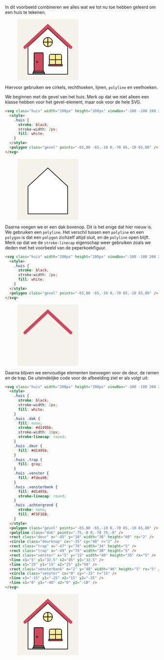 In dit voorbeeld combineren we alles wat we tot nu toe hebben geleerd om een huis te tekenen. 

<figure>
<svg class="huis" width="200px" height="200px" viewBox="-100 -100 200 200">
  <style>
    .huis {
      stroke: black;
      stroke-width: 2px;
      fill: white;
    } 
    .huis .dak {
      fill: none;
      stroke: #d1495b;
      stroke-width: 10px;
      stroke-linecap: round;
    }
    .huis .deur {
      fill: #d1495b;
    }
    .huis .trap {
      fill: gray;
    }
    .huis .venster {
      fill: #fdea96;
    }
    .huis .vensterbank {
      fill: #d1495b;
      stroke-linecap: round;
    }
    .huis .achtergrond {
      stroke: none;
      fill: #F5F1EB;
    }
  </style>
  <rect class="achtergrond" x="-100" y="-100" width="200" height="200" />
  <polygon class="gevel" points="-65,80 -65,-10 0,-70 65,-10 65,80" />
  <polyline class="dak" points="-75,-8 0,-78 75,-8" />
  <rect class="deur" x="-45" y="10" width="30" height="60" rx="2" />
  <circle class="deurknop" cx="-35" cy="40" r="2" />
  <rect class="trap" x="-47" y="70" width="34" height="5" />
  <rect class="trap" x="-49" y="75" width="38" height="5" />
  <rect class="venster" x="5" y="15" width="40" height="35" rx="5" />
  <line x1="5" y1="32.5" x2="45" y2="32.5" />
  <line x1="25" y1="15" x2="25" y2="50" />
  <rect class="vensterbank" x="2" y="48" width="46" height="5" rx="5" />
  <circle class="venster" cx="0" cy="-25" r="15" />
  <line x1="-15" y1="-25" x2="15" y2="-25" />
  <line x1="0" y1="-40" x2="0" y2="-10" />
</svg>
</figure>

Hiervoor gebruiken we cirkels, rechthoeken, lijnen, `polyline` en veelhoeken.

We beginnen met de gevel van het huis. Merk op dat we niet alleen een klasse hebben voor het gevel-element, maar ook voor de hele SVG.

```html
<svg class="huis" width="200px" height="200px" viewBox="-100 -100 200 200">
  <style>
    .huis {
      stroke: black;
      stroke-width: 2px;
      fill: white;
    }
  </style>
  <polygon class="gevel" points="-65,80 -65,-10 0,-70 65,-10 65,80" />
</svg>
```

<figure>
<svg class="huis1" width="200px" height="200px" viewBox="-100 -100 200 200">
  <style>
    .huis1 {
      stroke: black;
      stroke-width: 2px;
      fill: white;
    }
    .huis1 .achtergrond {
      stroke: none;
      fill: #F5F1EB;
    }
  </style>
  <rect class="achtergrond" x="-100" y="-100" width="200" height="200" />
  <polygon class="gevel" points="-65,80 -65,-10 0,-70 65,-10 65,80" />
</svg>
</figure>

Daarna voegen we er een dak bovenop. Dit is het enige dat hier nieuw is. We gebruiken een `polyline`. Het verschil tussen een `polyline` en een `polygon` is dat een `polygon` zichzelf altijd sluit, en de `polyline` open blijft. Merk op dat we de `stroke-linecap` eigenschap weer gebruiken zoals we deden met het voorbeeld van de peperkoekfiguur.

```html
<svg class="huis" width="200px" height="200px" viewBox="-100 -100 200 200">
  <style>
    .huis {
      stroke: black;
      stroke-width: 2px;
      fill: white;
    }
  </style>
  <polygon class="gevel" points="-65,80 -65,-10 0,-70 65,-10 65,80" />
</svg>
```
<figure>
<svg class="huis2" width="200px" height="200px" viewBox="-100 -100 200 200">
  <style>
    .huis2 .dak {
      fill: none;
      stroke: #d1495b;
      stroke-width: 10px;
      stroke-linecap: round;
    }
    .huis2 .achtergrond {
      stroke: none;
      fill: #F5F1EB;
    }
  </style>
  <rect class="achtergrond" x="-100" y="-100" width="200" height="200" />
  <polyline class="dak" points="-75,-8 0,-78 75,-8" />
</svg>
</figure>

Daarna blijven we eenvoudige elementen toevoegen voor de deur, de ramen en de trap. De uiteindelijke code voor de afbeelding ziet er als volgt uit:

```html
<svg class="huis" width="200px" height="200px" viewBox="-100 -100 200 200">
  <style>
    .huis {
      stroke: black;
      stroke-width: 2px;
      fill: white;
    } 
    .huis .dak {
      fill: none;
      stroke: #d1495b;
      stroke-width: 10px;
      stroke-linecap: round;
    }
    .huis .deur {
      fill: #d1495b;
    }
    .huis .trap {
      fill: gray;
    }
    .huis .venster {
      fill: #fdea96;
    }
    .huis .vensterbank {
      fill: #d1495b;
      stroke-linecap: round;
    }
    .huis .achtergrond {
      stroke: none;
      fill: #F5F1EB;
    }
  </style>
  <polygon class="gevel" points="-65,80 -65,-10 0,-70 65,-10 65,80" />
  <polyline class="dak" points="-75,-8 0,-78 75,-8" />
  <rect class="deur" x="-45" y="10" width="30" height="60" rx="2" />
  <circle class="deurknop" cx="-35" cy="40" r="2" />
  <rect class="trap" x="-47" y="70" width="34" height="5" />
  <rect class="trap" x="-49" y="75" width="38" height="5" />
  <rect class="venster" x="5" y="15" width="40" height="35" rx="5" />
  <line x1="5" y1="32.5" x2="45" y2="32.5" />
  <line x1="25" y1="15" x2="25" y2="50" />
  <rect class="vensterbank" x="2" y="48" width="46" height="5" rx="5" />
  <circle class="venster" cx="0" cy="-25" r="15" />
  <line x1="-15" y1="-25" x2="15" y2="-25" />
  <line x1="0" y1="-40" x2="0" y2="-10" />
</svg>
```

<figure>
<svg class="huis" width="200px" height="200px" viewBox="-100 -100 200 200">
  <style>
    .huis {
      stroke: black;
      stroke-width: 2px;
      fill: white;
    } 
    .huis .dak {
      fill: none;
      stroke: #d1495b;
      stroke-width: 10px;
      stroke-linecap: round;
    }
    .huis .deur {
      fill: #d1495b;
    }
    .huis .trap {
      fill: gray;
    }
    .huis .venster {
      fill: #fdea96;
    }
    .huis .vensterbank {
      fill: #d1495b;
      stroke-linecap: round;
    }
    .huis .achtergrond {
      stroke: none;
      fill: #F5F1EB;
    }
  </style>
  <rect class="achtergrond" x="-100" y="-100" width="200" height="200" />
  <polygon class="gevel" points="-65,80 -65,-10 0,-70 65,-10 65,80" />
  <polyline class="dak" points="-75,-8 0,-78 75,-8" />
  <rect class="deur" x="-45" y="10" width="30" height="60" rx="2" />
  <circle class="deurknop" cx="-35" cy="40" r="2" />
  <rect class="trap" x="-47" y="70" width="34" height="5" />
  <rect class="trap" x="-49" y="75" width="38" height="5" />
  <rect class="venster" x="5" y="15" width="40" height="35" rx="5" />
  <line x1="5" y1="32.5" x2="45" y2="32.5" />
  <line x1="25" y1="15" x2="25" y2="50" />
  <rect class="vensterbank" x="2" y="48" width="46" height="5" rx="5" />
  <circle class="venster" cx="0" cy="-25" r="15" />
  <line x1="-15" y1="-25" x2="15" y2="-25" />
  <line x1="0" y1="-40" x2="0" y2="-10" />
</svg>
</figure>
